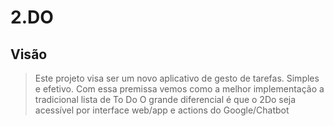 # 2.DO

## Visão

> Este projeto visa ser um novo aplicativo de gesto de tarefas. Simples e efetivo.
> Com essa premissa vemos como a melhor implementação a tradicional lista de To Do
> O grande diferencial é que o 2Do seja acessível por interface web/app e actions do Google/Chatbot
